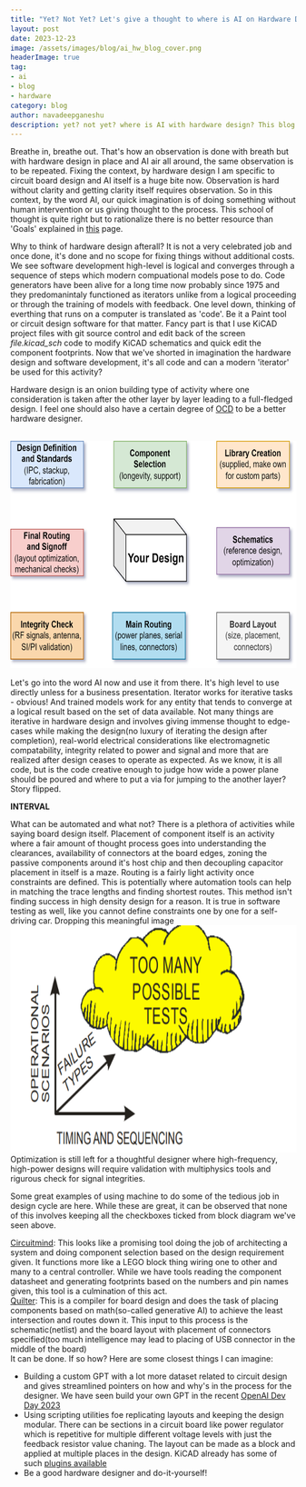 ```yaml
---
title: "Yet? Not Yet? Let's give a thought to where is AI on Hardware Design"
layout: post
date: 2023-12-23
image: /assets/images/blog/ai_hw_blog_cover.png
headerImage: true
tag:
- ai
- blog
- hardware
category: blog
author: navadeepganeshu
description: yet? not yet? where is AI with hardware design? This blog takes you through what it takes for a hardware design to come in place and is it something logical, streamlined which machines seemingly pose to do these days. Let's wait and watch? or let's dive and give a thought to it...
---
```


Breathe in, breathe out. That's how an observation is done with breath but with hardware design in place and AI air all around, the same observation is to be repeated. Fixing the context, by hardware design I am specific to circuit board design and AI itself is a huge bite now. Observation is hard without clarity and getting clarity itself requires observation. So in this context, by the word AI, our quick imagination is of doing something without human intervention or us giving thought to the process. This school of thought is quite right but to rationalize there is no better resource than 'Goals' explained in [this](https://en.wikipedia.org/wiki/Artificial_intelligence) page.

<p>Why to think of hardware design afterall? It is not a very celebrated job and once done, it's done and no scope for fixing things without additional costs. We see software development high-level is logical and converges through a sequence of steps which modern compuational models pose to do. Code generators have been alive for a long time now probably since 1975 and they predomanintaly functioned as iterators unlike from a logical proceeding or through the training of models with feedback. One level down, thinking of everthing that runs on a computer is translated as 'code'. Be it a Paint tool or circuit design software for that matter. Fancy part is that I use KiCAD project files with git source control and edit back of the screen <i>file.kicad_sch</i> code to modify KiCAD schematics and quick edit the component footprints. Now that we've shorted in imagination the hardware design and software development, it's all code and can a modern 'iterator' be used for this activity?</p>

Hardware design is an onion building type of activity where one consideration is taken after the other layer by layer leading to a full-fledged design. I feel one should also have a certain degree of [OCD](https://en.wikipedia.org/wiki/Obsessive%E2%80%93compulsive_disorder) to be a better hardware designer.

<br>
<img src="/assets/images/blog/block_hw_design_blog.png" width="620" height="400">
<br>
<p>Let's go into the word AI now and use it from there. It's high level to use directly unless for a business presentation. Iterator works for iterative tasks - obvious! And trained models work for any entity that tends to converge at a logical result based on the set of data available. Not many things are iterative in hardware design and involves giving immense thought to edge-cases while making the design(no luxury of iterating the design after completion), real-world electrical considerations like electromagnetic compatability, integrity related to power and signal and more that are realized after design ceases to operate as expected. As we know, it is all code, but is the code creative enough to judge how wide a power plane should be poured and where to put a via for jumping to the another layer? Story flipped.</p>

<p><b>INTERVAL</b></p>

<p>What can be automated and what not? There is a plethora of activities while saying board design itself. Placement of component itself is an activity where a fair amount of thought process goes into understanding the clearances, availability of connectors at the board edges, zoning the passive components around it's host chip and then decoupling capacitor placement in itself is a maze. Routing is a fairly light activity once constraints are defined. This is potentially where automation tools can help in matching the trace lengths and finding shortest routes. This method isn't finding success in high density design for a reason. It is true in software testing as well, like you cannot define constraints one by one for a self-driving car. Dropping this meaningful image
<br>
<img src="/assets/images/blog/ai_blog_failure_cases.png" width="620" height="400">
<br>
Optimization is still left for a thoughtful designer where high-frequency, high-power designs will require validation with multiphysics tools and rigurous check for signal integrities.</p>

<p>Some great examples of using machine to do some of the tedious job in design cycle are here. While these are great, it can be observed that none of this involves keeping all the checkboxes ticked from block diagram we've seen above.</p>

[Circuitmind](https://www.circuitmind.io/product): This looks like a promising tool doing the job of architecting a system and doing component selection based on the design requirement given. It functions more like a LEGO block thing wiring one to other and many to a central controller. While we have tools reading the component datasheet and generating footprints based on the numbers and pin names given, this tool is a culmination of this act.
<br>
[Quilter](https://www.quilter.ai): This is a compiler for board design and does the task of placing components based on math(so-called generative AI) to achieve the least intersection and routes down it. This input to this process is the schematic(netlist) and the board layout with placement of connectors specified(too much intelligence may lead to placing of USB connector in the middle of the board)
<br>
It can be done. If so how? Here are some closest things I can imagine:
- Building a custom GPT with a lot more dataset related to circuit design and gives streamlined pointers on how and why's in the  process for the designer. We have seen build your own GPT in the recent [OpenAI Dev Day 2023](https://openai.com/blog/introducing-gpts)
- Using scripting utilities foe replicating layouts and keeping the design modular. There can be sections in a circuit board like power regulator which is repetitive for multiple different voltage levels with just the feedback resistor value chaning. The layout can be made as a block and applied at multiple places in the design. KiCAD already has some of such [plugins available](https://forum.kicad.info/t/replicate-layout-action-plugin/8539)
- Be a good hardware designer and do-it-yourself!